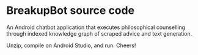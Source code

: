 # BreakupBot source code

An Android chatbot application that executes philosophical counselling through indexed knowledge graph of scraped advice and text generation.

Unzip, compile on Android Studio, and run. Cheers!
